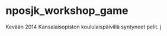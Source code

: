 ﻿nposjk_workshop_game
====================

Kevään 2014 Kansalaisopiston koululaispäivillä syntyneet pelit.
    j 